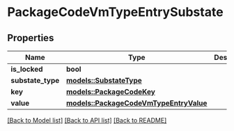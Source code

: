 # PackageCodeVmTypeEntrySubstate

## Properties

Name | Type | Description | Notes
------------ | ------------- | ------------- | -------------
**is_locked** | **bool** |  | 
**substate_type** | [**models::SubstateType**](SubstateType.md) |  | 
**key** | [**models::PackageCodeKey**](PackageCodeKey.md) |  | 
**value** | [**models::PackageCodeVmTypeEntryValue**](PackageCodeVmTypeEntryValue.md) |  | 

[[Back to Model list]](../README.md#documentation-for-models) [[Back to API list]](../README.md#documentation-for-api-endpoints) [[Back to README]](../README.md)


